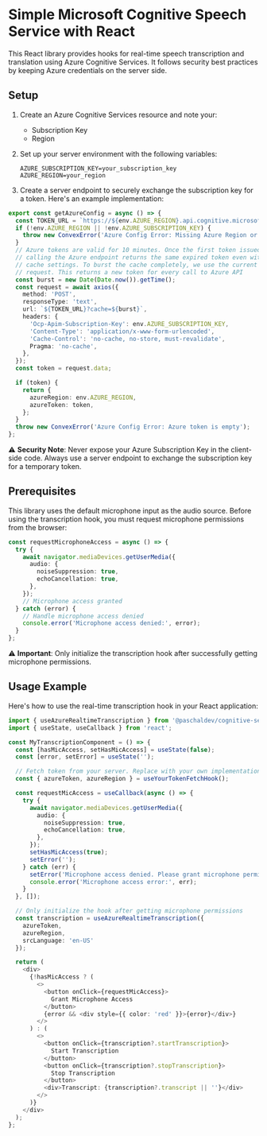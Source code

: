 # Simple Microsoft Cognitive Speech Service with React

This React library provides hooks for real-time speech transcription and translation using Azure Cognitive Services. It follows security best practices by keeping Azure credentials on the server side.

## Setup

1. Create an Azure Cognitive Services resource and note your:
   - Subscription Key
   - Region

2. Set up your server environment with the following variables:
   ```
   AZURE_SUBSCRIPTION_KEY=your_subscription_key
   AZURE_REGION=your_region
   ```

3. Create a server endpoint to securely exchange the subscription key for a token. Here's an example implementation:

```typescript
export const getAzureConfig = async () => {
  const TOKEN_URL = `https://${env.AZURE_REGION}.api.cognitive.microsoft.com/sts/v1.0/issueToken`;
  if (!env.AZURE_REGION || !env.AZURE_SUBSCRIPTION_KEY) {
    throw new ConvexError('Azure Config Error: Missing Azure Region or Subscription Key in environment variable');
  }
  // Azure tokens are valid for 10 minutes. Once the first token issued expires,
  // calling the Azure endpoint returns the same expired token even with the
  // cache settings. To burst the cache completely, we use the current time of
  // request. This returns a new token for every call to Azure API
  const burst = new Date(Date.now()).getTime();
  const request = await axios({
    method: 'POST',
    responseType: 'text',
    url: `${TOKEN_URL}?cache=${burst}`,
    headers: {
      'Ocp-Apim-Subscription-Key': env.AZURE_SUBSCRIPTION_KEY,
      'Content-Type': 'application/x-www-form-urlencoded',
      'Cache-Control': 'no-cache, no-store, must-revalidate',
      Pragma: 'no-cache',
    },
  });
  const token = request.data;

  if (token) {
    return {
      azureRegion: env.AZURE_REGION,
      azureToken: token,
    };
  }
  throw new ConvexError('Azure Config Error: Azure token is empty');
};
```

⚠️ **Security Note**: Never expose your Azure Subscription Key in the client-side code. Always use a server endpoint to exchange the subscription key for a temporary token.

## Prerequisites

This library uses the default microphone input as the audio source. Before using the transcription hook, you must request microphone permissions from the browser:

```typescript
const requestMicrophoneAccess = async () => {
  try {
    await navigator.mediaDevices.getUserMedia({
      audio: {
        noiseSuppression: true,
        echoCancellation: true,
      },
    });
    // Microphone access granted
  } catch (error) {
    // Handle microphone access denied
    console.error('Microphone access denied:', error);
  }
};
```

⚠️ **Important**: Only initialize the transcription hook after successfully getting microphone permissions.

## Usage Example

Here's how to use the real-time transcription hook in your React application:

```typescript
import { useAzureRealtimeTranscription } from '@paschaldev/cognitive-services-speech-react';
import { useState, useCallback } from 'react';

const MyTranscriptionComponent = () => {
  const [hasMicAccess, setHasMicAccess] = useState(false);
  const [error, setError] = useState('');

  // Fetch token from your server. Replace with your own implementation
  const { azureToken, azureRegion } = useYourTokenFetchHook();

  const requestMicAccess = useCallback(async () => {
    try {
      await navigator.mediaDevices.getUserMedia({
        audio: {
          noiseSuppression: true,
          echoCancellation: true,
        },
      });
      setHasMicAccess(true);
      setError('');
    } catch (err) {
      setError('Microphone access denied. Please grant microphone permissions.');
      console.error('Microphone access error:', err);
    }
  }, []);

  // Only initialize the hook after getting microphone permissions
  const transcription = useAzureRealtimeTranscription({
    azureToken,
    azureRegion,
    srcLanguage: 'en-US'
  });

  return (
    <div>
      {!hasMicAccess ? (
        <>
          <button onClick={requestMicAccess}>
            Grant Microphone Access
          </button>
          {error && <div style={{ color: 'red' }}>{error}</div>}
        </>
      ) : (
        <>
          <button onClick={transcription?.startTranscription}>
            Start Transcription
          </button>
          <button onClick={transcription?.stopTranscription}>
            Stop Transcription
          </button>
          <div>Transcript: {transcription?.transcript || ''}</div>
        </>
      )}
    </div>
  );
};
```
